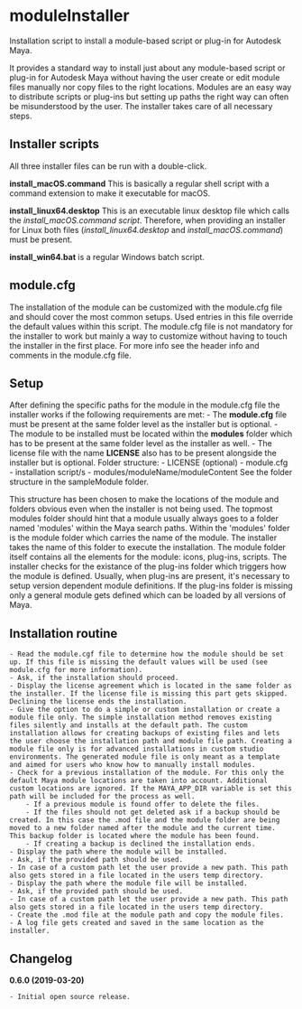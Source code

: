 # moduleInstaller
Installation script to install a module-based script or plug-in for Autodesk Maya.

It provides a standard way to install just about any module-based script or plug-in for Autodesk Maya without having the user create or edit module files manually nor copy files to the right locations. Modules are an easy way to distribute scripts or plug-ins but setting up paths the right way can often be misunderstood by the user. The installer takes care of all necessary steps.

## Installer scripts
All three installer files can be run with a double-click.

**install_macOS.command**
This is basically a regular shell script with a command extension to make it executable for macOS.

**install_linux64.desktop**
This is an executable linux desktop file which calls the _install_macOS.command script_. Therefore, when providing an installer for Linux both files (_install_linux64.desktop_ and _install_macOS.command_) must be present.

**install_win64.bat** is a regular Windows batch script.

## module.cfg
The installation of the module can be customized with the module.cfg file and should cover the most common setups. Used entries in this file override the default values within this script. The module.cfg file is not mandatory for the installer to work but mainly a way to customize without having to touch the installer in the first place. For more info see the header info and comments in the module.cfg file.

## Setup
After defining the specific paths for the module in the module.cfg file the installer works if the following requirements are met:
    - The **module.cfg** file must be present at the same folder level as the installer but is optional.
    - The module to be installed must be located within the **modules** folder which has to be present at the same folder level as the installer as well.
    - The license file with the name **LICENSE** also has to be present alongside the installer but is optional.
Folder structure:
    - LICENSE (optional)
    - module.cfg
    - installation script/s
    - modules/moduleName/moduleContent
See the folder structure in the sampleModule folder.

This structure has been chosen to make the locations of the module and folders obvious even when the installer is not being used. The topmost modules folder should hint that a module usually always goes to a folder named 'modules' within the Maya search paths. Within the 'modules' folder is the module folder which carries the name of the module. The installer takes the name of this folder to execute the installation. The module folder itself contains all the elements for the module: icons, plug-ins, scripts. The installer checks for the existance of the plug-ins folder which triggers how the module is defined. Usually, when plug-ins are present, it's necessary to setup version dependent module definitions. If the plug-ins folder is missing only a general module gets defined which can be loaded by all versions of Maya.

## Installation routine
    - Read the module.cgf file to determine how the module should be set up. If this file is missing the default values will be used (see module.cfg for more information).
    - Ask, if the installation should proceed.
    - Display the license agreement which is located in the same folder as the installer. If the license file is missing this part gets skipped. Declining the license ends the installation.
    - Give the option to do a simple or custom installation or create a module file only. The simple installation method removes existing files silently and installs at the default path. The custom installation allows for creating backups of existing files and lets the user choose the installation path and module file path. Creating a module file only is for advanced installations in custom studio environments. The generated module file is only meant as a template and aimed for users who know how to manually install modules.
    - Check for a previous installation of the module. For this only the default Maya module locations are taken into account. Additional custom locations are ignored. If the MAYA_APP_DIR variable is set this path will be included for the process as well.
        - If a previous module is found offer to delete the files.
        - If the files should not get deleted ask if a backup should be created. In this case the .mod file and the module folder are being moved to a new folder named after the module and the current time. This backup folder is located where the module has been found.
        - If creating a backup is declined the installation ends.
    - Display the path where the module will be installed.
    - Ask, if the provided path should be used.
    - In case of a custom path let the user provide a new path. This path also gets stored in a file located in the users temp directory.
    - Display the path where the module file will be installed.
    - Ask, if the provided path should be used.
    - In case of a custom path let the user provide a new path. This path also gets stored in a file located in the users temp directory.
    - Create the .mod file at the module path and copy the module files.
    - A log file gets created and saved in the same location as the installer.

## Changelog

**0.6.0 (2019-03-20)**

    - Initial open source release.

